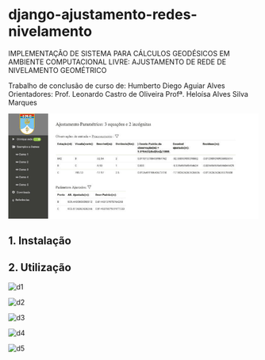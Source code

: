 # django-ajustamento-redes-nivelamento
IMPLEMENTAÇÃO DE SISTEMA PARA CÁLCULOS GEODÉSICOS EM AMBIENTE COMPUTACIONAL LIVRE: AJUSTAMENTO DE REDE DE NIVELAMENTO GEOMÉTRICO 

Trabalho de conclusão de curso de: Humberto Diego Aguiar Alves
Orientadores: Prof. Leonardo Castro de Oliveira
              Profª. Heloísa Alves Silva Marques

![r1](imgs/res.jpg "Tela do Resolutado do ajustamento")

## 1. Instalação


## 2. Utilização


![d1](imgs/d1.jpg "Demonstração")

![d2](imgs/d2.jpg "Demonstração")

![d3](imgs/d3.jpg "Demonstração")

![d4](imgs/d4.jpg "Demonstração")

![d5](imgs/d5.jpg "Demonstração")